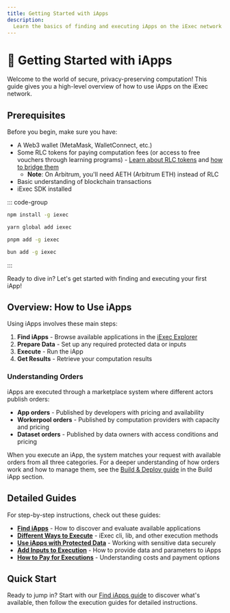```yaml
---
title: Getting Started with iApps
description:
  Learn the basics of finding and executing iApps on the iExec network
---
```


# 🚀 Getting Started with iApps

Welcome to the world of secure, privacy-preserving computation! This guide gives
you a high-level overview of how to use iApps on the iExec network.

## Prerequisites

Before you begin, make sure you have:

- A Web3 wallet (MetaMask, WalletConnect, etc.)
- Some RLC tokens for paying computation fees (or access to free vouchers
  through learning programs) - [Learn about RLC tokens](/get-started/rlc) and
  [how to bridge them](/get-started/tooling-and-explorers/bridge)
  - **Note**: On Arbitrum, you'll need AETH (Arbitrum ETH) instead of RLC
- Basic understanding of blockchain transactions
- iExec SDK installed

::: code-group

```sh [npm]
npm install -g iexec
```

```sh [yarn]
yarn global add iexec
```

```sh [pnpm]
pnpm add -g iexec
```

```sh [bun]
bun add -g iexec
```

:::

Ready to dive in? Let's get started with finding and executing your first iApp!

## Overview: How to Use iApps

Using iApps involves these main steps:

1. **Find iApps** - Browse available applications in the
   [iExec Explorer](/get-started/tooling-and-explorers/iexec-explorer)
2. **Prepare Data** - Set up any required protected data or inputs
3. **Execute** - Run the iApp
4. **Get Results** - Retrieve your computation results

### Understanding Orders

iApps are executed through a marketplace system where different actors publish
orders:

- **App orders** - Published by developers with pricing and availability
- **Workerpool orders** - Published by computation providers with capacity and
  pricing
- **Dataset orders** - Published by data owners with access conditions and
  pricing

When you execute an iApp, the system matches your request with available orders
from all three categories. For a deeper understanding of how orders work and how
to manage them, see the
[Build & Deploy guide](/build-iapp/guides/build-&-deploy) in the
Build iApp section.

## Detailed Guides

For step-by-step instructions, check out these guides:

- **[Find iApps](./find-iapps.md)** - How to discover and evaluate
  available applications
- **[Different Ways to Execute](./different-ways-to-execute.md)** - iExec
  cli, lib, and other execution methods
- **[Use iApps with Protected Data](./use-iapp-with-protected-data.md)** -
  Working with sensitive data securely
- **[Add Inputs to Execution](./add-inputs-to-execution.md)** - How to
  provide data and parameters to iApps
- **[How to Pay for Executions](./how-to-pay-executions.md)** -
  Understanding costs and payment options

## Quick Start

Ready to jump in? Start with our [Find iApps guide](./find-iapps.md) to
discover what's available, then follow the execution guides for detailed
instructions.

<script setup>
import ImageViewer from '@/components/ImageViewer.vue';

// Assets
import appViewImage from '@/assets/tooling-&-explorers/iexec-explorer/app-view.png';
</script>
